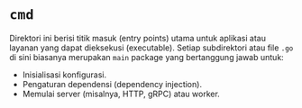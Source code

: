 # `cmd`

Direktori ini berisi titik masuk (entry points) utama untuk aplikasi atau layanan yang dapat dieksekusi (executable).
Setiap subdirektori atau file `.go` di sini biasanya merupakan `main` package yang bertanggung jawab untuk:
- Inisialisasi konfigurasi.
- Pengaturan dependensi (dependency injection).
- Memulai server (misalnya, HTTP, gRPC) atau worker.
